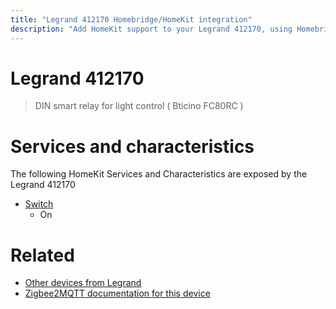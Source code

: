 ```yaml
---
title: "Legrand 412170 Homebridge/HomeKit integration"
description: "Add HomeKit support to your Legrand 412170, using Homebridge, Zigbee2MQTT and homebridge-z2m."
---
```

<!---
This file has been GENERATED using src/docgen/docgen.ts
DO NOT EDIT THIS FILE MANUALLY!
-->
# Legrand 412170
> DIN smart relay for light control ( Bticino FC80RC ) 


# Services and characteristics
The following HomeKit Services and Characteristics are exposed by
the Legrand 412170

* [Switch](../../switch.md)
  * On


# Related
* [Other devices from Legrand](../index.md#legrand)
* [Zigbee2MQTT documentation for this device](https://www.zigbee2mqtt.io/devices/412170.html)